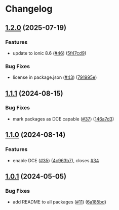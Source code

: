 # Changelog

## [1.2.0](https://github.com/ionic-solidjs/ionic-solidjs/compare/ionicons-v1.1.1...ionicons-v1.2.0) (2025-07-19)


### Features

* update to ionic 8.6 ([#46](https://github.com/ionic-solidjs/ionic-solidjs/issues/46)) ([5f47cd9](https://github.com/ionic-solidjs/ionic-solidjs/commit/5f47cd99000dc8976cea51f62783322701149ff1))


### Bug Fixes

* license in package.json ([#43](https://github.com/ionic-solidjs/ionic-solidjs/issues/43)) ([791995e](https://github.com/ionic-solidjs/ionic-solidjs/commit/791995e07ff93702cdd1fde5989194e561ef2d9c))

## [1.1.1](https://github.com/ionic-solidjs/ionic-solidjs/compare/ionicons-v1.1.0...ionicons-v1.1.1) (2024-08-15)


### Bug Fixes

* mark packages as DCE capable ([#37](https://github.com/ionic-solidjs/ionic-solidjs/issues/37)) ([146a7d3](https://github.com/ionic-solidjs/ionic-solidjs/commit/146a7d3a5a59e40992bc5757a9d4a3cafbc3939f))

## [1.1.0](https://github.com/ionic-solidjs/ionic-solidjs/compare/ionicons-v1.0.1...ionicons-v1.1.0) (2024-08-14)


### Features

* enable DCE ([#35](https://github.com/ionic-solidjs/ionic-solidjs/issues/35)) ([4c963b7](https://github.com/ionic-solidjs/ionic-solidjs/commit/4c963b7d5d831792db89567ec17426e9cc0188f4)), closes [#34](https://github.com/ionic-solidjs/ionic-solidjs/issues/34)

## [1.0.1](https://github.com/ionic-solidjs/ionic-solidjs/compare/ionicons-v1.0.0...ionicons-v1.0.1) (2024-05-05)


### Bug Fixes

* add README to all packages ([#11](https://github.com/ionic-solidjs/ionic-solidjs/issues/11)) ([6a185bd](https://github.com/ionic-solidjs/ionic-solidjs/commit/6a185bdac296d8f9ecca02de6ed14c66720f11d5))
